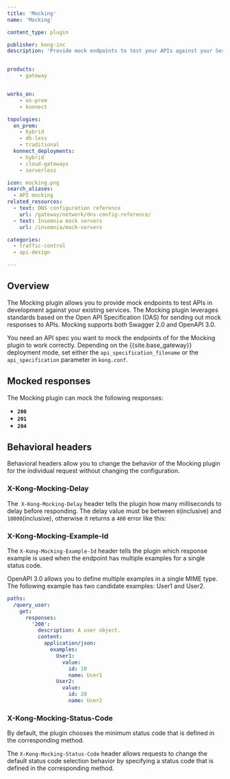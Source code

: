 ```yaml
---
title: 'Mocking'
name: 'Mocking'

content_type: plugin

publisher: kong-inc
description: 'Provide mock endpoints to test your APIs against your Services'


products:
    - gateway


works_on:
    - on-prem
    - konnect

topologies:
  on_prem:
    - hybrid
    - db-less
    - traditional
  konnect_deployments:
    - hybrid
    - cloud-gateways
    - serverless

icon: mocking.png
search_aliases:
  - API mocking
related_resources:
  - text: DNS configuration reference
    url: /gateway/network/dns-config-reference/
  - text: Insomnia mock servers
    url: /insomnia/mock-servers

categories:
  - traffic-control
  - api-design

---
```



## Overview

The Mocking plugin allows you to provide mock endpoints to test APIs in development against your existing services. The Mocking plugin leverages standards based on the Open API Specification (OAS) for sending out mock responses to APIs. Mocking supports both Swagger 2.0 and OpenAPI 3.0.

You need an API spec you want to mock the endpoints of for the Mocking plugin to work correctly. Depending on the {{site.base_gateway}} deployment mode, set either the `api_specification_filename` or the `api_specification` parameter in `kong.conf`.

## Mocked responses

The Mocking plugin can mock the following responses: 

* **`200`**
* **`201`**
* **`204`**

## Behavioral headers


Behavioral headers allow you to change the behavior of the Mocking plugin for the individual request without changing the configuration.

### X-Kong-Mocking-Delay

The` X-Kong-Mocking-Delay` header tells the plugin how many milliseconds to delay before responding. The delay value must be between `0`(inclusive) and `10000`(inclusive), otherwise it returns a `400` error like this: 

### X-Kong-Mocking-Example-Id

The `X-Kong-Mocking-Example-Id` header tells the plugin which response example is used when the endpoint has multiple examples for a single status code.

OpenAPI 3.0 allows you to define multiple examples in a single MIME type. The following example has two candidate examples: User1 and User2.

```yaml
paths:
  /query_user:
    get:
      responses:
        '200':
          description: A user object.
          content:
            application/json:
              examples:
                User1:
                  value:
                    id: 10
                    name: User1
                User2:
                  value:
                    id: 20
                    name: User2


```

### X-Kong-Mocking-Status-Code

By default, the plugin chooses the minimum status code that is defined in the corresponding method.

The `X-Kong-Mocking-Status-Code` header allows requests to change the default status code selection behavior by specifying a status code that is defined in the corresponding method.
